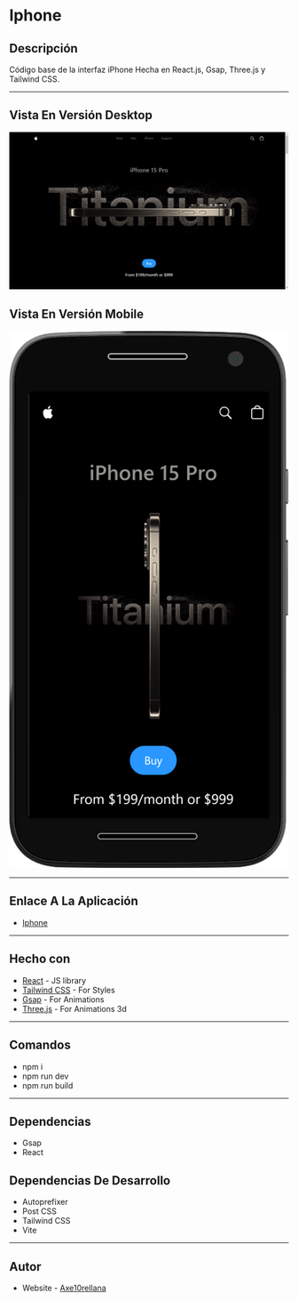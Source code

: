 # Iphone

## Descripción

Código base de la interfaz iPhone Hecha en React.js, Gsap, Three.js y Tailwind CSS.

---

## Vista En Versión Desktop

![Vista_En_Versión_Desktop](public/assets/design/desktop-design.jpg)

## Vista En Versión Mobile

![Vista_En_Versión_Mobile](public/assets/design/mobile-design.jpg)

---

## Enlace A La Aplicación

- [Iphone](https://iphone-ui.netlify.app/)

---

## Hecho con

- [React](https://react.dev/) - JS library
- [Tailwind CSS](https://tailwindcss.com/) - For Styles
- [Gsap](https://gsap.com/) - For Animations
- [Three.js](https://threejs.org/) - For Animations 3d

---

## Comandos

- npm i
- npm run dev
- npm run build

---

## Dependencias

- Gsap
- React

## Dependencias De Desarrollo

- Autoprefixer
- Post CSS
- Tailwind CSS
- Vite

---

## Autor

- Website - [Axe10rellana](https://axe10rellana.github.io/portafolio/portafolio/)
